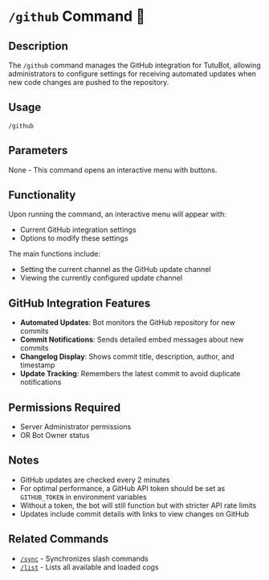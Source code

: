 # `/github` Command 🐙

## Description

The `/github` command manages the GitHub integration for TutuBot, allowing administrators to configure settings for receiving automated updates when new code changes are pushed to the repository.

## Usage

```
/github
```

## Parameters

None - This command opens an interactive menu with buttons.

## Functionality

Upon running the command, an interactive menu will appear with:
- Current GitHub integration settings
- Options to modify these settings

The main functions include:
- Setting the current channel as the GitHub update channel
- Viewing the currently configured update channel

## GitHub Integration Features

- **Automated Updates**: Bot monitors the GitHub repository for new commits
- **Commit Notifications**: Sends detailed embed messages about new commits
- **Changelog Display**: Shows commit title, description, author, and timestamp
- **Update Tracking**: Remembers the latest commit to avoid duplicate notifications

## Permissions Required

- Server Administrator permissions
- OR Bot Owner status

## Notes

- GitHub updates are checked every 2 minutes
- For optimal performance, a GitHub API token should be set as `GITHUB_TOKEN` in environment variables
- Without a token, the bot will still function but with stricter API rate limits
- Updates include commit details with links to view changes on GitHub

## Related Commands

- [`/sync`](sync.md) - Synchronizes slash commands
- [`/list`](list.md) - Lists all available and loaded cogs 
